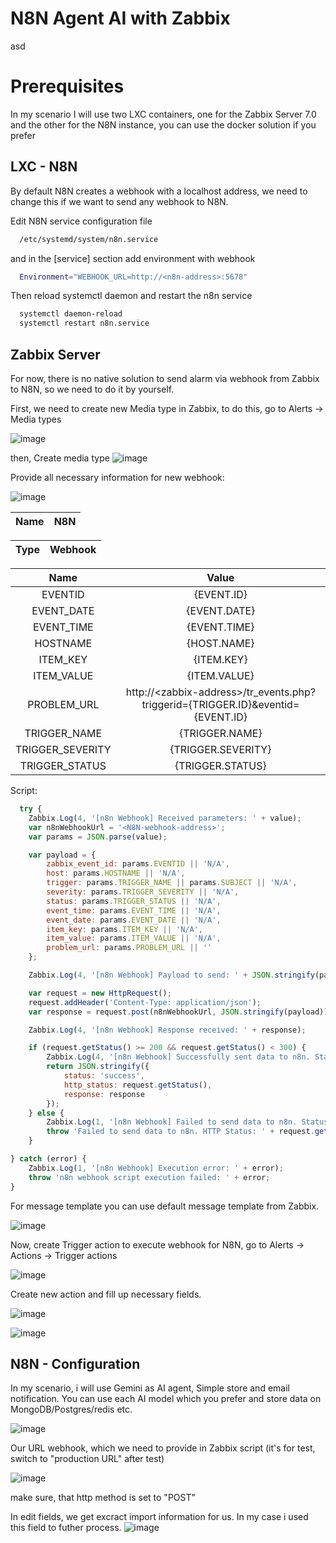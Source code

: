 
# N8N Agent AI with Zabbix



asd
# Prerequisites
In my scenario I will use two LXC containers, one for the Zabbix Server 7.0 and the other for the N8N instance, you can use the docker solution if you prefer

## LXC - N8N
By default N8N creates a webhook with a localhost address, we need to change this if we want to send any webhook to N8N. 


Edit N8N service configuration file

```bash
  /etc/systemd/system/n8n.service
```

and in the [service] section add environment with webhook
```bash
  Environment="WEBHOOK_URL=http://<n8n-address>:5678"
```
Then reload systemctl daemon and restart the n8n service
```bash
  systemctl daemon-reload
  systemctl restart n8n.service
```
## Zabbix Server

For now, there is no native solution to send alarm via webhook from Zabbix to N8N, so we need to do it by yourself.

First, we need to create new Media type in Zabbix, to do this, go to Alerts -> Media types

![image](https://github.com/user-attachments/assets/bd189091-87f2-4cd6-b2eb-77cc05793393)

then, Create media type 
![image](https://github.com/user-attachments/assets/e4f164f8-b03d-44bc-aa84-da26b8c9997a)

Provide all necessary information for new webhook:

![image](https://github.com/user-attachments/assets/f6d23a95-5294-49fa-9573-90a52a921e5c)

|Name|N8N|
|:---:|:---:|

|Type |Webhook|
|--- | ---|

| Name     | Value      |
| :---:| :---:      |
| EVENTID        |{EVENT.ID}|
| EVENT_DATE     |{EVENT.DATE}|
| EVENT_TIME     |{EVENT.TIME}|
| HOSTNAME     |{HOST.NAME}|
| ITEM_KEY     |{ITEM.KEY}|
| ITEM_VALUE     |{ITEM.VALUE}|
| PROBLEM_URL     |http://\<zabbix-address>/tr_events.php?triggerid={TRIGGER.ID}&eventid={EVENT.ID}|
| TRIGGER_NAME     |{TRIGGER.NAME}|
| TRIGGER_SEVERITY     |{TRIGGER.SEVERITY}|
| TRIGGER_STATUS     |{TRIGGER.STATUS}|


Script:

```javascript
  try {
    Zabbix.Log(4, '[n8n Webhook] Received parameters: ' + value);
    var n8nWebhookUrl = '<N8N-webhook-address>';
    var params = JSON.parse(value);

    var payload = {
        zabbix_event_id: params.EVENTID || 'N/A',
        host: params.HOSTNAME || 'N/A',
        trigger: params.TRIGGER_NAME || params.SUBJECT || 'N/A',
        severity: params.TRIGGER_SEVERITY || 'N/A',
        status: params.TRIGGER_STATUS || 'N/A',
        event_time: params.EVENT_TIME || 'N/A',
        event_date: params.EVENT_DATE || 'N/A',
		item_key: params.ITEM_KEY || 'N/A',
        item_value: params.ITEM_VALUE || 'N/A',
        problem_url: params.PROBLEM_URL || ''
    };

    Zabbix.Log(4, '[n8n Webhook] Payload to send: ' + JSON.stringify(payload));

    var request = new HttpRequest();
    request.addHeader('Content-Type: application/json');
    var response = request.post(n8nWebhookUrl, JSON.stringify(payload));

    Zabbix.Log(4, '[n8n Webhook] Response received: ' + response);

    if (request.getStatus() >= 200 && request.getStatus() < 300) {
        Zabbix.Log(4, '[n8n Webhook] Successfully sent data to n8n. Status: ' + request.getStatus());
        return JSON.stringify({
            status: 'success',
            http_status: request.getStatus(),
            response: response
        });
    } else {
        Zabbix.Log(1, '[n8n Webhook] Failed to send data to n8n. Status: ' + request.getStatus() + ' Response: ' + response);
        throw 'Failed to send data to n8n. HTTP Status: ' + request.getStatus() + ' Response: ' + response;
    }

} catch (error) {
    Zabbix.Log(1, '[n8n Webhook] Execution error: ' + error);
    throw 'n8n webhook script execution failed: ' + error;
}
```



For message template you can use default message template from Zabbix.

![image](https://github.com/user-attachments/assets/97ba03bd-5358-4c1d-963b-e000ea647f59)

Now, create Trigger action to execute webhook for N8N, go to Alerts -> Actions -> Trigger actions

![image](https://github.com/user-attachments/assets/67f33f71-a685-4c94-a955-1d86ecf3cb2d)

Create new action and fill up necessary fields.

![image](https://github.com/user-attachments/assets/c239a809-522d-4d3a-975d-5ca9441a8273)

![image](https://github.com/user-attachments/assets/549388b1-d0c8-487f-ad1b-7d40017601d6)


## N8N - Configuration

In my scenario, i will use Gemini as AI agent, Simple store and email notification. You can use each AI model which you prefer and store data on MongoDB/Postgres/redis etc. 

![image](https://github.com/user-attachments/assets/81b931a4-4660-42ff-956e-055eea551917)

Our URL webhook, which we need to provide in Zabbix script (it's for test, switch to "production URL" after test)

![image](https://github.com/user-attachments/assets/574b2799-09e3-46c9-9743-7b3807936676)

make sure, that http method is set to "POST"

In edit fields, we get excract import information for us. In my case i used this field to futher process.
![image](https://github.com/user-attachments/assets/d315900f-44de-49e8-ae11-9795a47aa3f5)


